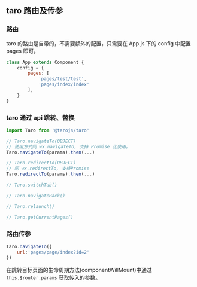 ## taro 路由及传参
### 路由
taro 的路由是自带的，不需要额外的配置，只需要在 App.js 下的 config 中配置 pages 即可。
```js
class App extends Component {
    config = {
        pages: [
            'pages/test/test',
            'pages/index/index'
        ],
    }
}
```
### taro 通过 api 跳转、替换

```js
import Taro from '@tarojs/taro'

// Taro.navigateTo(OBJECT)
// 使用方式同 wx.navigateTo, 支持 Promise 化使用。
Taro.navigateTo(params).then(...)

// Taro.redirectTo(OBJECT)
// 同 wx.redirectTo, 支持Promise
Taro.redirectTo(params).then(...)

// Taro.switchTab()

// Taro.navigateBack()

// Taro.relaunch()

// Taro.getCurrentPages()

```

### 路由传参

```js
Taro.navigateTo({
	url:'pages/page/index?id=2'
})
```
在跳转目标页面的生命周期方法(componentWillMount)中通过 `this.$router.params` 获取传入的参数。